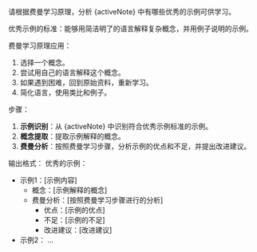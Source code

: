 请根据费曼学习原理，分析 {activeNote} 中有哪些优秀的示例可供学习。

优秀示例的标准：能够用简洁明了的语言解释复杂概念，并用例子说明的示例。

费曼学习原理应用：
1. 选择一个概念。
2. 尝试用自己的语言解释这个概念。
3. 如果遇到困难，回到原始资料，重新学习。
4. 简化语言，使用类比和例子。

步骤：
1. **示例识别**：从 {activeNote} 中识别符合优秀示例标准的示例。
2. **概念提取**：提取示例解释的概念。
3. **费曼分析**：按照费曼学习步骤，分析示例的优点和不足，并提出改进建议。

输出格式：
优秀的示例：
- 示例1：[示例内容]
  - 概念：[示例解释的概念]
  - 费曼分析：[按照费曼学习步骤进行的分析]
    - 优点：[示例的优点]
    - 不足：[示例的不足]
    - 改进建议：[改进建议]
- 示例2：
  ...